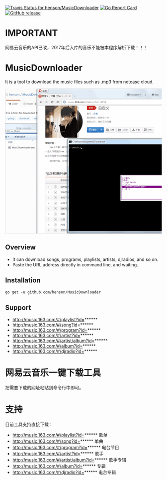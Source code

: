 [![Travis Status for henson/MusicDownloader](https://travis-ci.org/henson/MusicDownloader.svg?branch=master)](https://travis-ci.org/henson/MusicDownloader) [![Go Report Card](https://goreportcard.com/badge/github.com/henson/MusicDownloader)](https://goreportcard.com/report/github.com/henson/MusicDownloader) [![GitHub release](https://img.shields.io/github/release/henson/MusicDownloader.svg)](https://github.com/henson/MusicDownloader/releases/tag/v1.0)

# IMPORTANT

网易云音乐的API已改，2017年后入库的音乐不能被本程序解析下载！！！

# MusicDownloader 

It is a tool to download the music files such as .mp3 from netease cloud.

![](screen.gif)

## Overview

- It can download songs, programs, playlists, artists, djradios, and so on.
- Paste the URL address directly in command line, and waiting.

## Installation

```
go get -u github.com/henson/MusicDownloader
```

## Support

- http://music.163.com/#/playlist?id=******
- http://music.163.com/#/song?id=******
- http://music.163.com/#/program?id=******
- http://music.163.com/#/artist?id=******
- http://music.163.com/#/artist/album?id=******
- http://music.163.com/#/album?id=******
- http://music.163.com/#/djradio?id=******


# 网易云音乐一键下载工具

把需要下载的网址粘贴到命令行中即可。

# 支持

目前工具支持直接下载：

- http://music.163.com/#/playlist?id=****** 歌单
- http://music.163.com/#/song?id=****** 单曲
- http://music.163.com/#/program?id=****** 电台节目  
- http://music.163.com/#/artist?id=****** 歌手
- http://music.163.com/#/artist/album?id=****** 歌手专辑
- http://music.163.com/#/album?id=****** 专辑
- http://music.163.com/#/djradio?id=****** 电台专辑
